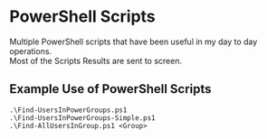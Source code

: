 # PowerShell Scripts

Multiple PowerShell scripts that have been useful in my day to day operations.</BR>
Most of the Scripts Results are sent to screen.

## Example Use of PowerShell Scripts
```
.\Find-UsersInPowerGroups.ps1
.\Find-UsersInPowerGroups-Simple.ps1
.\Find-AllUsersInGroup.ps1 <Group>
```
